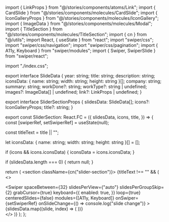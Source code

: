 import { LinkProps } from "@/stories/components/atoms/Link";
import { CardSlide } from "@/stories/components/molecules/CardSlide";
import { IconGalleryProps } from "@/stories/components/molecules/IconGallery";
import { ImageData } from "@/stories/components/molecules/Modal";
import { TitleSection } from "@/stories/components/molecules/TitleSection";
import { cn } from "@/utils";
import React, { useState } from "react";
import "swiper/css";
import "swiper/css/navigation";
import "swiper/css/pagination";
import { A11y, Keyboard } from "swiper/modules";
import { Swiper, SwiperSlide } from "swiper/react";

import "./index.css";

export interface SlideData {
  year: string;
  title: string;
  description: string;
  iconsData: { name: string; width: string; height: string }[];
  company: string;
  summary: string;
  workDone?: string;
  workType?: string | undefined;
  images?: ImageData[] | undefined;
  link?: LinkProps | undefined;
}

export interface SliderSectionProps {
  slidesData: SlideData[];
  icons?: IconGalleryProps;
  title?: string;
}

export const SliderSection: React.FC<SliderSectionProps> = ({
  slidesData,
  icons,
  title,
}) => {
  const [swiperRef, setSwiperRef] = useState(null);

  const titleText = title || "";

  let iconsData: { name: string; width: string; height: string }[] = [];

  if (icons && icons.iconsData) {
    iconsData = icons.iconsData;
  }

  if (slidesData.length === 0) {
    return null;
  }

  return (
    <section className={cn("slider-section")}>
      {titleText !== "" && (
        <>
          <div className="grid grid-cols-5 gap-4">
            <div className="col-span-5 lg:col-span-2">
              <TitleSection
                header="h3"
                text={titleText}
                mods="text-2xl lg:text-3xl uppercase text-primary-500 font-medium"
                iconsData={iconsData}
              />
            </div>
          </div>
          <div className="portfolio__slider">
            <Swiper
              spaceBetween={32}
              slidesPerView={"auto"}
              slidesPerGroupSkip={2}
              grabCursor={true}
              keyboard={{
                enabled: true,
              }}
              loop={true}
              centeredSlides={false}
              modules={[A11y, Keyboard]}
              onSwiper={setSwiperRef}
              onSlideChange={() => console.log("slide change")}
            >
              {slidesData.map((slide, index) => (
                <SwiperSlide key={index}>
                  <CardSlide
                    year={slide.year}
                    title={slide.title}
                    description={slide.description}
                    iconsData={slide.iconsData}
                    company={slide.company}
                    summary={slide.summary}
                    images={slide.images}
                    workType={slide.workType}
                  />
                </SwiperSlide>
              ))}
            </Swiper>
          </div>
        </>
      )}
    </section>
  );
};
